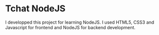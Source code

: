 <h1>Tchat NodeJS</h1>

<p>
	I developped this project for learning NodeJS. I used HTML5, CSS3 and Javascript for frontend and NodeJS for backend development.
</p>